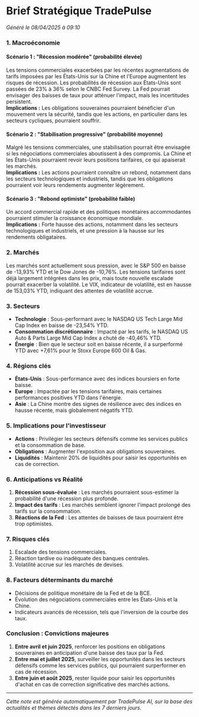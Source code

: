 # Brief Stratégique TradePulse

*Généré le 08/04/2025 à 09:10*

### 1. Macroéconomie

#### Scénario 1 : "Récession modérée" (probabilité élevée)
Les tensions commerciales exacerbées par les récentes augmentations de tarifs imposées par les États-Unis sur la Chine et l'Europe augmentent les risques de récession. Les probabilités de récession aux États-Unis sont passées de 23% à 36% selon le CNBC Fed Survey. La Fed pourrait envisager des baisses de taux pour atténuer l'impact, mais les incertitudes persistent.  
**Implications :** Les obligations souveraines pourraient bénéficier d'un mouvement vers la sécurité, tandis que les actions, en particulier dans les secteurs cycliques, pourraient souffrir.

#### Scénario 2 : "Stabilisation progressive" (probabilité moyenne)
Malgré les tensions commerciales, une stabilisation pourrait être envisagée si les négociations commerciales aboutissent à des compromis. La Chine et les États-Unis pourraient revoir leurs positions tarifaires, ce qui apaiserait les marchés.  
**Implications :** Les actions pourraient connaître un rebond, notamment dans les secteurs technologiques et industriels, tandis que les obligations pourraient voir leurs rendements augmenter légèrement.

#### Scénario 3 : "Rebond optimiste" (probabilité faible)
Un accord commercial rapide et des politiques monétaires accommodantes pourraient stimuler la croissance économique mondiale.  
**Implications :** Forte hausse des actions, notamment dans les secteurs technologiques et industriels, et une pression à la hausse sur les rendements obligataires.

### 2. Marchés

Les marchés sont actuellement sous pression, avec le S&P 500 en baisse de -13,93% YTD et le Dow Jones de -10,76%. Les tensions tarifaires sont déjà largement intégrées dans les prix, mais toute nouvelle escalade pourrait exacerber la volatilité. Le VIX, indicateur de volatilité, est en hausse de 153,03% YTD, indiquant des attentes de volatilité accrue.

### 3. Secteurs

- **Technologie** : Sous-performant avec le NASDAQ US Tech Large Mid Cap Index en baisse de -23,54% YTD.
- **Consommation discrétionnaire** : Impacté par les tarifs, le NASDAQ US Auto & Parts Large Mid Cap Index a chuté de -40,46% YTD.
- **Énergie** : Bien que le secteur soit en baisse récente, il a surperformé YTD avec +7,61% pour le Stoxx Europe 600 Oil & Gas.

### 4. Régions clés

- **États-Unis** : Sous-performance avec des indices boursiers en forte baisse.
- **Europe** : Impactée par les tensions tarifaires, mais certaines performances positives YTD dans l'énergie.
- **Asie** : La Chine montre des signes de résilience avec des indices en hausse récente, mais globalement négatifs YTD.

### 5. Implications pour l'investisseur

- **Actions** : Privilégier les secteurs défensifs comme les services publics et la consommation de base.
- **Obligations** : Augmenter l'exposition aux obligations souveraines.
- **Liquidités** : Maintenir 20% de liquidités pour saisir les opportunités en cas de correction.

### 6. Anticipations vs Réalité

1. **Récession sous-évaluée** : Les marchés pourraient sous-estimer la probabilité d'une récession plus profonde.
2. **Impact des tarifs** : Les marchés semblent ignorer l'impact prolongé des tarifs sur la consommation.
3. **Réactions de la Fed** : Les attentes de baisses de taux pourraient être trop optimistes.

### 7. Risques clés

1. Escalade des tensions commerciales.
2. Réaction tardive ou inadéquate des banques centrales.
3. Volatilité accrue sur les marchés de devises.

### 8. Facteurs déterminants du marché

- Décisions de politique monétaire de la Fed et de la BCE.
- Évolution des négociations commerciales entre les États-Unis et la Chine.
- Indicateurs avancés de récession, tels que l'inversion de la courbe des taux.

### Conclusion : Convictions majeures

1. **Entre avril et juin 2025**, renforcer les positions en obligations souveraines en anticipation d'une baisse des taux par la Fed.
2. **Entre mai et juillet 2025**, surveiller les opportunités dans les secteurs défensifs comme les services publics, qui pourraient surperformer en cas de récession.
3. **Entre juin et août 2025**, rester liquide pour saisir les opportunités d'achat en cas de correction significative des marchés actions.

---

*Cette note est générée automatiquement par TradePulse AI, sur la base des actualités et thèmes détectés dans les 7 derniers jours.*
